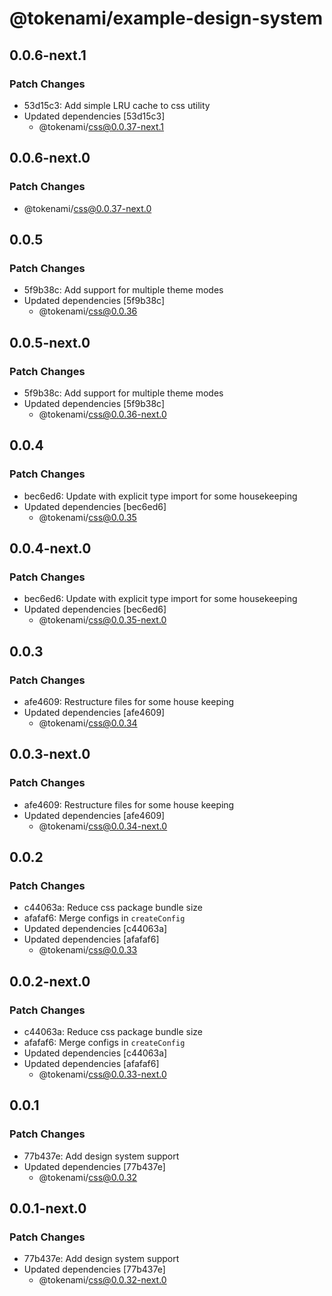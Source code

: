 # @tokenami/example-design-system

## 0.0.6-next.1

### Patch Changes

- 53d15c3: Add simple LRU cache to css utility
- Updated dependencies [53d15c3]
  - @tokenami/css@0.0.37-next.1

## 0.0.6-next.0

### Patch Changes

- @tokenami/css@0.0.37-next.0

## 0.0.5

### Patch Changes

- 5f9b38c: Add support for multiple theme modes
- Updated dependencies [5f9b38c]
  - @tokenami/css@0.0.36

## 0.0.5-next.0

### Patch Changes

- 5f9b38c: Add support for multiple theme modes
- Updated dependencies [5f9b38c]
  - @tokenami/css@0.0.36-next.0

## 0.0.4

### Patch Changes

- bec6ed6: Update with explicit type import for some housekeeping
- Updated dependencies [bec6ed6]
  - @tokenami/css@0.0.35

## 0.0.4-next.0

### Patch Changes

- bec6ed6: Update with explicit type import for some housekeeping
- Updated dependencies [bec6ed6]
  - @tokenami/css@0.0.35-next.0

## 0.0.3

### Patch Changes

- afe4609: Restructure files for some house keeping
- Updated dependencies [afe4609]
  - @tokenami/css@0.0.34

## 0.0.3-next.0

### Patch Changes

- afe4609: Restructure files for some house keeping
- Updated dependencies [afe4609]
  - @tokenami/css@0.0.34-next.0

## 0.0.2

### Patch Changes

- c44063a: Reduce css package bundle size
- afafaf6: Merge configs in `createConfig`
- Updated dependencies [c44063a]
- Updated dependencies [afafaf6]
  - @tokenami/css@0.0.33

## 0.0.2-next.0

### Patch Changes

- c44063a: Reduce css package bundle size
- afafaf6: Merge configs in `createConfig`
- Updated dependencies [c44063a]
- Updated dependencies [afafaf6]
  - @tokenami/css@0.0.33-next.0

## 0.0.1

### Patch Changes

- 77b437e: Add design system support
- Updated dependencies [77b437e]
  - @tokenami/css@0.0.32

## 0.0.1-next.0

### Patch Changes

- 77b437e: Add design system support
- Updated dependencies [77b437e]
  - @tokenami/css@0.0.32-next.0
